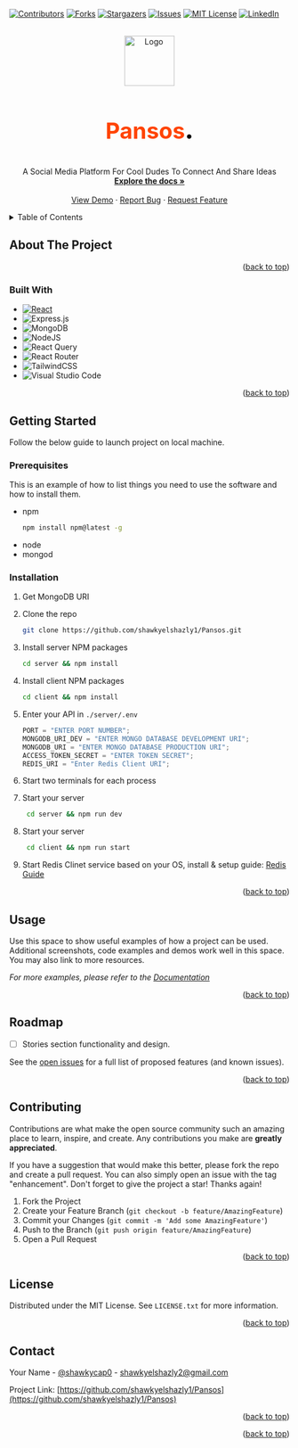<!-- Improved compatibility of back to top link: See: https://github.com/othneildrew/Best-README-Template/pull/73 -->

<a name="readme-top"></a>

<!--
*** Thanks for checking out the Best-README-Template. If you have a suggestion
*** that would make this better, please fork the repo and create a pull request
*** or simply open an issue with the tag "enhancement".
*** Don't forget to give the project a star!
*** Thanks again! Now go create something AMAZING! :D
-->

<!-- PROJECT SHIELDS -->
<!--
*** I'm using markdown "reference style" links for readability.
*** Reference links are enclosed in brackets [ ] instead of parentheses ( ).
*** See the bottom of this document for the declaration of the reference variables
*** for contributors-url, forks-url, etc. This is an optional, concise syntax you may use.
*** https://www.markdownguide.org/basic-syntax/#reference-style-links
-->

[![Contributors][contributors-shield]][contributors-url]
[![Forks][forks-shield]][forks-url]
[![Stargazers][stars-shield]][stars-url]
[![Issues][issues-shield]][issues-url]
[![MIT License][license-shield]][license-url]
[![LinkedIn][linkedin-shield]][linkedin-url]

<!-- PROJECT LOGO -->
<br />
<div align="center">
  <a href="https://github.com/shawkyelshazly1/Pansos">
    <img src="https://i.ibb.co/MBZd4MX/social-media.png" alt="Logo" width="90" >
  </a>

<h3 align="center" style="color:#ff4400;font-size:40px;font-weight:700">Pansos<span style="color:black;font-weight:1000"">.</span></h3>

  <p align="center">
    A Social Media Platform For Cool Dudes To Connect And Share Ideas
    <br />
    <a href="https://github.com/shawkyelshazly1/Pansos"><strong>Explore the docs »</strong></a>
    <br />
    <br />
    <a href="https://pansos.onrender.com/" >View Demo</a>
    ·
    <a href="https://github.com/shawkyelshazly1/Pansos/issues">Report Bug</a>
    ·
    <a href="https://github.com/shawkyelshazly1/Pansos/issues">Request Feature</a>
  </p>
</div>

<!-- TABLE OF CONTENTS -->
<details>
  <summary>Table of Contents</summary>
  <ol>
    <li>
      <a href="#about-the-project">About The Project</a>
      <ul>
        <li><a href="#built-with">Built With</a></li>
      </ul>
    </li>
    <li>
      <a href="#getting-started">Getting Started</a>
      <ul>
        <li><a href="#prerequisites">Prerequisites</a></li>
        <li><a href="#installation">Installation</a></li>
      </ul>
    </li>
    <li><a href="#usage">Usage</a></li>
    <li><a href="#roadmap">Roadmap</a></li>
    <li><a href="#contributing">Contributing</a></li>
    <li><a href="#license">License</a></li>
    <li><a href="#contact">Contact</a></li>
    <li><a href="#acknowledgments">Acknowledgments</a></li>
  </ol>
</details>

<!-- ABOUT THE PROJECT -->

## About The Project



<p align="right">(<a href="#readme-top">back to top</a>)</p>

### Built With

<!-- - [![Next][next.js]][next-url] -->

- [![React][react.js]][react-url]
- ![Express.js](https://img.shields.io/badge/express.js-%23404d59.svg?style=for-the-badge&logo=express&logoColor=%2361DAFB)
- ![MongoDB](https://img.shields.io/badge/MongoDB-%234ea94b.svg?style=for-the-badge&logo=mongodb&logoColor=white)
- ![NodeJS](https://img.shields.io/badge/node.js-6DA55F?style=for-the-badge&logo=node.js&logoColor=white)
- ![React Query](https://img.shields.io/badge/-React%20Query-FF4154?style=for-the-badge&logo=react%20query&logoColor=white)
- ![React Router](https://img.shields.io/badge/React_Router-CA4245?style=for-the-badge&logo=react-router&logoColor=white)
- ![TailwindCSS](https://img.shields.io/badge/tailwindcss-%2338B2AC.svg?style=for-the-badge&logo=tailwind-css&logoColor=white)
- ![Visual Studio Code](https://img.shields.io/badge/Visual%20Studio%20Code-0078d7.svg?style=for-the-badge&logo=visual-studio-code&logoColor=white)

<p align="right">(<a href="#readme-top">back to top</a>)</p>

<!-- GETTING STARTED -->

## Getting Started

Follow the below guide to launch project on local machine.

### Prerequisites

This is an example of how to list things you need to use the software and how to install them.

- npm
  ```sh
  npm install npm@latest -g
  ```
- node
- mongod

### Installation

1. Get MongoDB URI
2. Clone the repo
   ```sh
   git clone https://github.com/shawkyelshazly1/Pansos.git
   ```
3. Install server NPM packages
   ```sh
   cd server && npm install
   ```
4. Install client NPM packages
   ```sh
   cd client && npm install
   ```
5. Enter your API in `./server/.env`

   ```js
   PORT = "ENTER PORT NUMBER";
   MONGODB_URI_DEV = "ENTER MONGO DATABASE DEVELOPMENT URI";
   MONGODB_URI = "ENTER MONGO DATABASE PRODUCTION URI";
   ACCESS_TOKEN_SECRET = "ENTER TOKEN SECRET";
   REDIS_URI = "Enter Redis Client URI";
   ```

6. Start two terminals for each process

7. Start your server
   ```sh
    cd server && npm run dev
   ```
8. Start your server
   ```sh
    cd client && npm run start
   ```
   
8. Start Redis Clinet service based on your OS, install & setup guide: <a href="https://redis.io/docs/getting-started/">Redis Guide</a>

<p align="right">(<a href="#readme-top">back to top</a>)</p>

<!-- USAGE EXAMPLES -->

## Usage

Use this space to show useful examples of how a project can be used. Additional screenshots, code examples and demos work well in this space. You may also link to more resources.

_For more examples, please refer to the [Documentation](https://github.com/shawkyelshazly1/Pansos)_

<p align="right">(<a href="#readme-top">back to top</a>)</p>

<!-- ROADMAP -->

## Roadmap

- [ ] Stories section functionality and design.


See the [open issues](https://github.com/shawkyelshazly1/Pansos/issues) for a full list of proposed features (and known issues).

<p align="right">(<a href="#readme-top">back to top</a>)</p>

<!-- CONTRIBUTING -->

## Contributing

Contributions are what make the open source community such an amazing place to learn, inspire, and create. Any contributions you make are **greatly appreciated**.

If you have a suggestion that would make this better, please fork the repo and create a pull request. You can also simply open an issue with the tag "enhancement".
Don't forget to give the project a star! Thanks again!

1. Fork the Project
2. Create your Feature Branch (`git checkout -b feature/AmazingFeature`)
3. Commit your Changes (`git commit -m 'Add some AmazingFeature'`)
4. Push to the Branch (`git push origin feature/AmazingFeature`)
5. Open a Pull Request

<p align="right">(<a href="#readme-top">back to top</a>)</p>

<!-- LICENSE -->

## License

Distributed under the MIT License. See `LICENSE.txt` for more information.

<p align="right">(<a href="#readme-top">back to top</a>)</p>

<!-- CONTACT -->

## Contact

Your Name - [@shawkycap0](https://twitter.com/shawkycap0) - shawkyelshazly2@gmail.com

Project Link: [https://github.com/shawkyelshazly1/Pansos](https://github.com/shawkyelshazly1/Pansos)

<p align="right">(<a href="#readme-top">back to top</a>)</p>

<p align="right">(<a href="#readme-top">back to top</a>)</p>

<!-- MARKDOWN LINKS & IMAGES -->
<!-- https://www.markdownguide.org/basic-syntax/#reference-style-links -->

[contributors-shield]: https://img.shields.io/github/contributors/shawkyelshazly1/google-forms-clone.svg?style=for-the-badge
[contributors-url]: https://github.com/shawkyelshazly1/Pansos/graphs/contributors
[forks-shield]: https://img.shields.io/github/forks/shawkyelshazly1/google-forms-clone.svg?style=for-the-badge
[forks-url]: https://github.com/shawkyelshazly1/Pansos/network/members
[stars-shield]: https://img.shields.io/github/stars/shawkyelshazly1/google-forms-clone.svg?style=for-the-badge
[stars-url]: https://github.com/shawkyelshazly1/Pansos/stargazers
[issues-shield]: https://img.shields.io/github/issues/shawkyelshazly1/google-forms-clone.svg?style=for-the-badge
[issues-url]: https://github.com/shawkyelshazly1/Pansos/issues
[license-shield]: https://img.shields.io/github/license/shawkyelshazly1/google-forms-clone.svg?style=for-the-badge
[license-url]: https://github.com/shawkyelshazly1/Pansos/blob/master/LICENSE.txt
[linkedin-shield]: https://img.shields.io/badge/-LinkedIn-black.svg?style=for-the-badge&logo=linkedin&colorB=555
[linkedin-url]: https://linkedin.com/in/shawky-elshazly-4a7533110
[product-screenshot]: https://i.postimg.cc/ht76wr6q/Be-Funky-collage.jpg
[next.js]: https://img.shields.io/badge/next.js-000000?style=for-the-badge&logo=nextdotjs&logoColor=white
[next-url]: https://nextjs.org/
[react.js]: https://img.shields.io/badge/React-20232A?style=for-the-badge&logo=react&logoColor=61DAFB
[react-url]: https://reactjs.org/
[vue.js]: https://img.shields.io/badge/Vue.js-35495E?style=for-the-badge&logo=vuedotjs&logoColor=4FC08D
[vue-url]: https://vuejs.org/
[angular.io]: https://img.shields.io/badge/Angular-DD0031?style=for-the-badge&logo=angular&logoColor=white
[angular-url]: https://angular.io/
[svelte.dev]: https://img.shields.io/badge/Svelte-4A4A55?style=for-the-badge&logo=svelte&logoColor=FF3E00
[svelte-url]: https://svelte.dev/
[laravel.com]: https://img.shields.io/badge/Express-20232A?
[laravel-url]: https://laravel.com
[bootstrap.com]: https://img.shields.io/badge/Bootstrap-563D7C?style=for-the-badge&logo=bootstrap&logoColor=white
[bootstrap-url]: https://getbootstrap.com
[jquery.com]: https://img.shields.io/badge/jQuery-0769AD?style=for-the-badge&logo=jquery&logoColor=white
[jquery-url]: https://jquery.com
